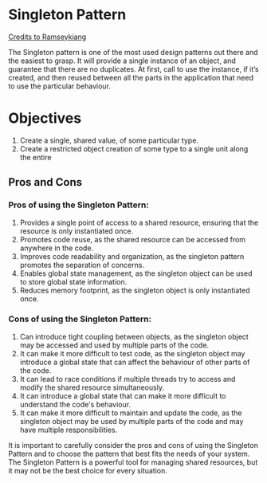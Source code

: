 # Singleton Pattern

[Credits to Ramseykiang](https://medium.com/@ramseyjiang_22278/singleton-design-pattern-in-golang-6b140bdf8499)

The Singleton pattern is one of the most used design patterns out there and the easiest to grasp. It will provide a single instance of an object, and guarantee that there are no duplicates. At first, call to use the instance, if it’s created, and then reused between all the parts in the application that need to use the particular behaviour.

# Objectives

1. Create a single, shared value, of some particular type.
2. Create a restricted object creation of some type to a single unit along the entire

## Pros and Cons

### Pros of using the Singleton Pattern:

1. Provides a single point of access to a shared resource, ensuring that the resource is only instantiated once.
2. Promotes code reuse, as the shared resource can be accessed from anywhere in the code.
3. Improves code readability and organization, as the singleton pattern promotes the separation of concerns.
4. Enables global state management, as the singleton object can be used to store global state information.
5. Reduces memory footprint, as the singleton object is only instantiated once.

### Cons of using the Singleton Pattern:

1. Can introduce tight coupling between objects, as the singleton object may be accessed and used by multiple parts of the code.
2. It can make it more difficult to test code, as the singleton object may introduce a global state that can affect the behaviour of other parts of the code.
3. It can lead to race conditions if multiple threads try to access and modify the shared resource simultaneously.
4. It can introduce a global state that can make it more difficult to understand the code's behaviour.
4. It can make it more difficult to maintain and update the code, as the singleton object may be used by multiple parts of the code and may have multiple responsibilities.

It is important to carefully consider the pros and cons of using the Singleton Pattern and to choose the pattern that best fits the needs of your system. The Singleton Pattern is a powerful tool for managing shared resources, but it may not be the best choice for every situation.